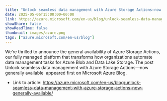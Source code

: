 ```yaml
---
title: "Unlock seamless data management with Azure Storage Actions—now generally available"
date: 2025-05-06T15:00:00+00:00
link: https://azure.microsoft.com/en-us/blog/unlock-seamless-data-management-with-azure-storage-actions-now-generally-available/
showShare: false
showReadTime: false
thumbnail: images/azure.png
tags: ["azure.microsoft.com/en-us/blog"]
---
```

We’re thrilled to announce the general availability of Azure Storage Actions, our fully managed platform that transforms how organizations automate data management tasks for Azure Blob and Data Lake Storage.
The post Unlock seamless data management with Azure Storage Actions—now generally available  appeared first on Microsoft Azure Blog.

- Link to article: https://azure.microsoft.com/en-us/blog/unlock-seamless-data-management-with-azure-storage-actions-now-generally-available/